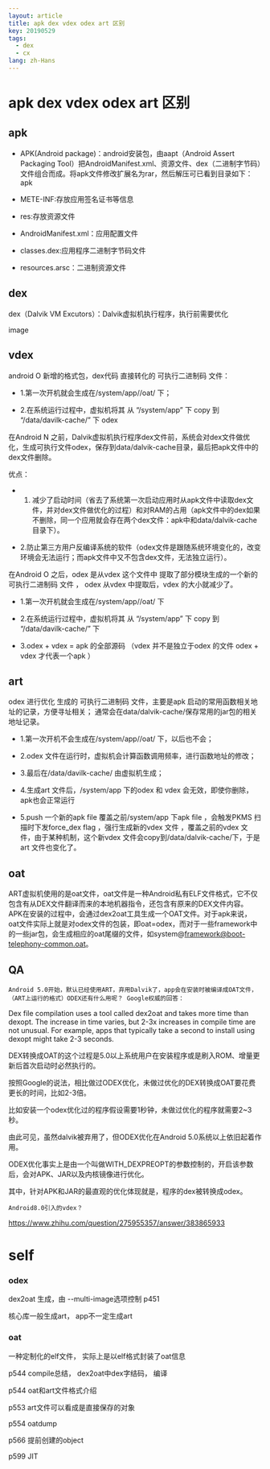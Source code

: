 ```yaml
---
layout: article
title: apk dex vdex odex art 区别
key: 20190529
tags:
  - dex
  - cx
lang: zh-Hans
---
```


# apk dex vdex odex art 区别

## apk

- APK(Android package)：android安装包，由aapt（Android Assert Packaging Tool）把AndroidManifest.xml、资源文件、dex（二进制字节码）文件组合而成。将apk文件修改扩展名为rar，然后解压可已看到目录如下：
apk

- METE-INF:存放应用签名证书等信息

- res:存放资源文件

- AndroidManifest.xml：应用配置文件

- classes.dex:应用程序二进制字节码文件

- resources.arsc：二进制资源文件

## dex

dex（Dalvik VM Excutors）：Dalvik虚拟机执行程序，执行前需要优化

image

## vdex

android O 新增的格式包，dex代码 直接转化的 可执行二进制码 文件：

- 1.第一次开机就会生成在/system/app/<packagename>/oat/ 下；

- 2.在系统运行过程中，虚拟机将其 从 “/system/app” 下 copy 到 “/data/davilk-cache/” 下
odex

在Android N 之前，Dalvik虚拟机执行程序dex文件前，系统会对dex文件做优化，生成可执行文件odex，保存到data/dalvik-cache目录，最后把apk文件中的dex文件删除。

优点：

- 1. 减少了启动时间（省去了系统第一次启动应用时从apk文件中读取dex文件，并对dex文件做优化的过程）和对RAM的占用（apk文件中的dex如果不删除，同一个应用就会存在两个dex文件：apk中和data/dalvik-cache目录下）。

- 2.防止第三方用户反编译系统的软件（odex文件是跟随系统环境变化的，改变环境会无法运行；而apk文件中又不包含dex文件，无法独立运行）。

在Android O 之后，odex 是从vdex 这个文件中 提取了部分模块生成的一个新的 可执行二进制码 文件 ， odex 从vdex 中提取后，vdex 的大小就减少了。

- 1.第一次开机就会生成在/system/app/<packagename>/oat/ 下

- 2.在系统运行过程中，虚拟机将其 从 “/system/app” 下 copy 到 “/data/davilk-cache/” 下

- 3.odex + vdex = apk 的全部源码 （vdex 并不是独立于odex 的文件 odex + vdex 才代表一个apk ）

## art

odex 进行优化 生成的 可执行二进制码 文件，主要是apk 启动的常用函数相关地址的记录，方便寻址相关； 通常会在data/dalvik-cache/保存常用的jar包的相关地址记录。

- 1.第一次开机不会生成在/system/app/<packagename>/oat/ 下，以后也不会；

- 2.odex 文件在运行时，虚拟机会计算函数调用频率，进行函数地址的修改；

- 3.最后在/data/davilk-cache/ 由虚拟机生成；

- 4.生成art 文件后，/system/app 下的odex 和 vdex 会无效，即使你删除，apk也会正常运行

- 5.push 一个新的apk file 覆盖之前/system/app 下apk file ，会触发PKMS 扫描时下发force_dex flag ，强行生成新的vdex 文件 ，覆盖之前的vdex 文件，由于某种机制，这个新vdex 文件会copy到/data/dalvik-cache/下，于是art 文件也变化了。

## oat

ART虚拟机使用的是oat文件，oat文件是一种Android私有ELF文件格式，它不仅包含有从DEX文件翻译而来的本地机器指令，还包含有原来的DEX文件内容。APK在安装的过程中，会通过dex2oat工具生成一个OAT文件。对于apk来说，oat文件实际上就是对odex文件的包装，即oat=odex，而对于一些framework中的一些jar包，会生成相应的oat尾缀的文件，如system@framework@boot-telephony-common.oat。

## QA

    Android 5.0开始，默认已经使用ART，弃用Dalvik了，app会在安装时被编译成OAT文件，（ART上运行的格式）ODEX还有什么用呢？ Google权威的回答：

Dex file compilation uses a tool called dex2oat and takes more time than dexopt. The increase in time varies, but 2-3x increases in compile time are not unusual. For example, apps that typically take a second to install using dexopt might take 2-3 seconds.

DEX转换成OAT的这个过程是5.0以上系统用户在安装程序或是刷入ROM、增量更新后首次启动时必然执行的。 

按照Google的说法，相比做过ODEX优化，未做过优化的DEX转换成OAT要花费更长的时间，比如2-3倍。 

比如安装一个odex优化过的程序假设需要1秒钟，未做过优化的程序就需要2~3秒。

由此可见，虽然dalvik被弃用了，但ODEX优化在Android 5.0系统以上依旧起着作用。 

ODEX优化事实上是由一个叫做WITH_DEXPREOPT的参数控制的，开启该参数后，会对APK、JAR以及内核镜像进行优化。

其中，针对APK和JAR的最直观的优化体现就是，程序的dex被转换成odex。

    Android8.0引入的vdex？

https://www.zhihu.com/question/275955357/answer/383865933



# self

### odex

dex2oat 生成，由 --multi-image选项控制 p451

核心库一般生成art， app不一定生成art

### oat

一种定制化的elf文件， 实际上是以elf格式封装了oat信息

p544 compile总结， dex2oat中dex字结码， 编译

p544 oat和art文件格式介绍

p553 art文件可以看成是直接保存的对象

p554 oatdump

p566 提前创建的object

p599 JIT